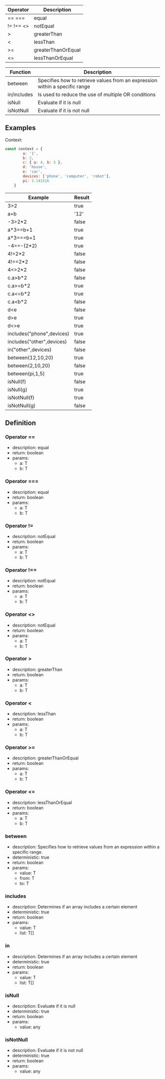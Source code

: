 |Operator    		|Description        |
|---------------|-------------------|
|==  ===			 	|equal							|
|!=  !== <> 		|notEqual						|
|>							|greaterThan				|
|<							|lessThan						|
|>=							|greaterThanOrEqual	|
|<=							|lessThanOrEqual		|

|Function 		|Description                                   																|
|-------------|-----------------------------------------------------------------------------|
|between			|Specifies how to retrieve values from an expression within a specific range	|
|in/includes	|Is used to reduce the use of multiple OR conditions													|
|isNull				|Evaluate if it is null																												|
|isNotNull		|Evaluate if it is not null																										|

## Examples

Context:

```js
const context = {
		a: '1',
		b: 2,
		c: { a: 4, b: 5 },
		d: 'house',
		e: 'car',
		devices: ['phone', 'computer', 'robot'],
		pi: 3.141516
	}
```

| Example         						| Result 			|
|-----------------------------|-------------|
|3>2													|true					|
|a+b													|'12'					|
|-3>2*2												|false				|
|a*3==b+1											|true					|
|a*3===b+1										|true					|
|-4==-(2*2)										|true					|
|4!=2*2												|false				|
|4!==2*2											|false				|
|4<>2*2												|false				|
|c.a>b*2											|false				|
|c.a>=b*2											|true					|
|c.a<=b*2											|true					|
|c.a<b*2											|false				|
|d<e													|false				|
|d>e													|true					|
|d<>e													|true					|
|includes("phone",devices)		|true					|
|includes("other",devices)		|false				|
|in("other",devices)					|false				|
|between(12,10,20)						|true					|
|between(2,10,20)							|false				|
|between(pi,1,5)							|true					|
|isNull(f)										|false				|
|isNull(g)										|true					|
|isNotNull(f)									|true					|
|isNotNull(g)									|false				|

## Definition

### Operator ==

- description: equal
- return: boolean
- params:
	- a: T
	- b: T

### Operator ===

- description: equal
- return: boolean
- params:
	- a: T
	- b: T

### Operator !=

- description: notEqual
- return: boolean
- params:
	- a: T
	- b: T

### Operator !==

- description: notEqual
- return: boolean
- params:
	- a: T
	- b: T

### Operator <>

- description: notEqual
- return: boolean
- params:
	- a: T
	- b: T

### Operator >

- description: greaterThan
- return: boolean
- params:
	- a: T
	- b: T

### Operator <

- description: lessThan
- return: boolean
- params:
	- a: T
	- b: T

### Operator >=

- description: greaterThanOrEqual
- return: boolean
- params:
	- a: T
	- b: T

### Operator <=

- description: lessThanOrEqual
- return: boolean
- params:
	- a: T
	- b: T

### between

- description: Specifies how to retrieve values from an expression within a specific range.
- deterministic: true
- return: boolean
- params:
	- value: T
	- from: T
	- to: T

### includes

- description: Determines if an array includes a certain element
- deterministic: true
- return: boolean
- params:
	- value: T
	- list: T[]

### in

- description: Determines if an array includes a certain element
- deterministic: true
- return: boolean
- params:
	- value: T
	- list: T[]

### isNull

- description: Evaluate if it is null
- deterministic: true
- return: boolean
- params:
	- value: any

### isNotNull

- description: Evaluate if it is not null
- deterministic: true
- return: boolean
- params:
	- value: any
